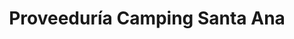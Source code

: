 ---
title: "Proveeduría Camping Santa Ana"
url: /santa-ana/proveeduria-camping-santa-ana/
shop: comodidad
---